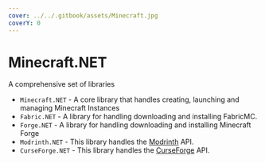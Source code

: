 ```yaml
---
cover: ../../.gitbook/assets/Minecraft.jpg
coverY: 0
---
```


# Minecraft.NET

A comprehensive set of libraries

* `Minecraft.NET` - A core library that handles creating, launching and managing Minecraft Instances
* `Fabric.NET` - A library for handling downloading and installing FabricMC.
* `Forge.NET` - A library for handling downloading and installing Minecraft Forge
* `Modrinth.NET` - This library handles the [Modrinth](https://modrinth.com) API.
* `CurseForge.NET` - This library handles the [CurseForge](https://curseforge.com) API.
